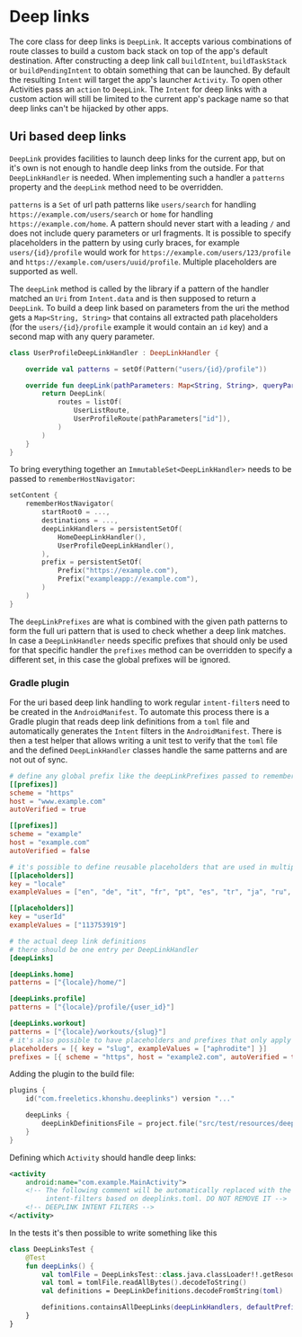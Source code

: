 # Deep links

The core class for deep links is `DeepLink`. It accepts various combinations of route classes
to build a custom back stack on top of the app's default destination. After constructing a deep link
call `buildIntent`, `buildTaskStack` or `buildPendingIntent` to obtain something that can be
launched. By default the resulting `Intent` will target the app's launcher `Activity`. To
open other Activities pass an `action` to `DeepLink`. The `Intent` for deep links with a custom
action will still be limited to the current app's package name so that deep links can't be
hijacked by other apps.

## Uri based deep links

`DeepLink` provides facilities to launch deep links for the current app, but on it's own is
not enough to handle deep links from the outside. For that `DeepLinkHandler` is needed. When
implementing such a handler a `patterns` property and the `deepLink` method need to be overridden.

`patterns` is a `Set` of url path patterns like `users/search` for handling
`https://example.com/users/search` or `home` for handling `https://example.com/home`. A pattern
should never start with a leading `/` and does not include query parameters or url fragments. It is
possible to specify placeholders in the pattern by using curly braces, for example
`users/{id}/profile` would work for `https://example.com/users/123/profile` and
`https://example.com/users/uuid/profile`. Multiple placeholders are supported as well.

The `deepLink` method is called by the library if a pattern of the handler matched an `Uri` from
`Intent.data` and is then supposed to return a `DeepLink`. To build a deep link based on parameters
from the uri the method gets a `Map<String, String>` that contains all extracted path placeholders
(for the `users/{id}/profile` example it would contain an `id` key) and a second map with any
query parameter.

```kotlin
class UserProfileDeepLinkHandler : DeepLinkHandler {

    override val patterns = setOf(Pattern("users/{id}/profile"))

    override fun deepLink(pathParameters: Map<String, String>, queryParameters: Map<String, String>): DeepLink {
        return DeepLink(
            routes = listOf(
                UserListRoute,
                UserProfileRoute(pathParameters["id"]),
            )
        )
    }
}
```

To bring everything together an `ImmutableSet<DeepLinkHandler>` needs to be passed to `rememberHostNavigator`:


```kotlin
setContent {
    rememberHostNavigator(
        startRoot0 = ...,
        destinations = ...,
        deepLinkHandlers = persistentSetOf(
            HomeDeepLinkHandler(),
            UserProfileDeepLinkHandler(),
        ),
        prefix = persistentSetOf(
            Prefix("https://example.com"),
            Prefix("exampleapp://example.com"),
        )
    )
}
```

The `deepLinkPrefixes` are what is combined with the given path patterns to form the full uri
pattern that is used to check whether a deep link matches. In case a `DeepLinkHandler` needs
specific prefixes that should only be used for that specific handler the `prefixes` method can be
overridden to specify a different set, in this case the global prefixes will be ignored.


### Gradle plugin

For the uri based deep link handling to work regular `intent-filter`s need to be created
in the `AndroidManifest`. To automate this process there is a Gradle plugin that reads
deep link definitions from a `toml` file and automatically generates the `Intent` filters
in the `AndroidManifest`. There is then a test helper that allows writing a unit test
to verify that the `toml` file and the defined `DeepLinkHandler` classes handle the same
patterns and are not out of sync.

```toml
# define any global prefix like the deepLinkPrefixes passed to rememberHostNavigator
[[prefixes]]
scheme = "https"
host = "www.example.com"
autoVerified = true

[[prefixes]]
scheme = "example"
host = "example.com"
autoVerified = false

# it's possible to define reusable placeholders that are used in multiple of the deep links
[[placeholders]]
key = "locale"
exampleValues = ["en", "de", "it", "fr", "pt", "es", "tr", "ja", "ru", "pl"]

[[placeholders]]
key = "userId"
exampleValues = ["113753919"]

# the actual deep link definitions
# there should be one entry per DeepLinkHandler
[deepLinks]

[deepLinks.home]
patterns = ["{locale}/home/"]

[deepLinks.profile]
patterns = ["{locale}/profile/{user_id}"]

[deepLinks.workout]
patterns = ["{locale}/workouts/{slug}"]
# it's also possible to have placeholders and prefixes that only apply to a specific deep link
placeholders = [{ key = "slug", exampleValues = ["aphrodite"] }]
prefixes = [{ scheme = "https", host = "example2.com", autoVerified = true }]
```

Adding the plugin to the build file:

```kotlin
plugins {
    id("com.freeletics.khonshu.deeplinks") version "..."

    deepLinks {
        deepLinkDefinitionsFile = project.file("src/test/resources/deeplinks.toml")
    }
}
```

Defining which `Activity` should handle deep links:
```xml
<activity
    android:name="com.example.MainActivity">
    <!-- The following comment will be automatically replaced with the right
         intent-filters based on deeplinks.toml. DO NOT REMOVE IT -->
    <!-- DEEPLINK INTENT FILTERS -->
</activity>
```

In the tests it's then possible to write something like this
```kotlin
class DeepLinksTest {
    @Test
    fun deepLinks() {
        val tomlFile = DeepLinksTest::class.java.classLoader!!.getResourceAsStream("deeplinks.toml")
        val toml = tomlFile.readAllBytes().decodeToString()
        val definitions = DeepLinkDefinitions.decodeFromString(toml)

        definitions.containsAllDeepLinks(deepLinkHandlers, defaultPrefixes)
    }
}
```
